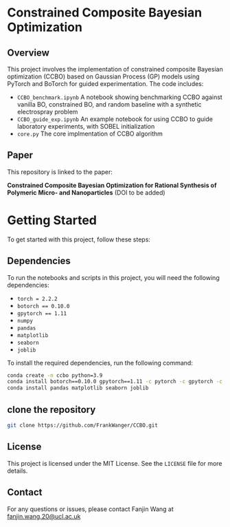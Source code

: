 # Constrained Composite Bayesian Optimization

## Overview
This project involves the implementation of constrained composite Bayesian optimization (CCBO) based on Gaussian Process (GP) models using PyTorch and BoTorch for guided experimentation. The code includes:

- `CCBO_benchmark.ipynb` A notebook showing benchmarking CCBO against vanilla BO, constrained BO, and random baseline with a synthetic electrospray problem
- `CCBO_guide_exp.ipynb` An example notebook for using CCBO to guide laboratory experiments, with SOBEL initialization
- `core.py` The core implmentation of CCBO algorithm

## Paper
This repository is linked to the paper:

**Constrained Composite Bayesian Optimization for Rational Synthesis of Polymeric Micro- and Nanoparticles**
(DOI to be added)

# Getting Started
To get started with this project, follow these steps:

## Dependencies
To run the notebooks and scripts in this project, you will need the following dependencies:
- `torch = 2.2.2`
- `botorch == 0.10.0`
- `gpytorch == 1.11`
- `numpy`
- `pandas`
- `matplotlib`
- `seaborn`
- `joblib`

To install the required dependencies, run the following command:
```bash
conda create -n ccbo python=3.9
conda install botorch==0.10.0 gpytorch==1.11 -c pytorch -c gpytorch -c conda-forge
conda install pandas matplotlib seaborn joblib
```

## clone the repository
```bash
git clone https://github.com/FrankWanger/CCBO.git
```


## License
This project is licensed under the MIT License. See the `LICENSE` file for more details.

## Contact
For any questions or issues, please contact Fanjin Wang at fanjin.wang.20@ucl.ac.uk
